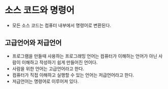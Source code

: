 # 소스 코드와 명령어

- 모든 소스 코드는 컴퓨터 내부에서 명령어로 변환된다.

## 고급언어와 저급언어

- 프로그램을 만들때 사용하는 프로그래밍 언어는 컴퓨터가 이해하는 언어가 아닌 사람이 이해하고 작성하기 쉽게 만들어진 언어다.
- 사람을 위한 언어는 고급언어라고 한다.
- 컴퓨터가 직접 이해하고 실행할 수 있는 언어는 저급언어라고 한다.
- 저급언어는 명령어로 이루어져 있다.
